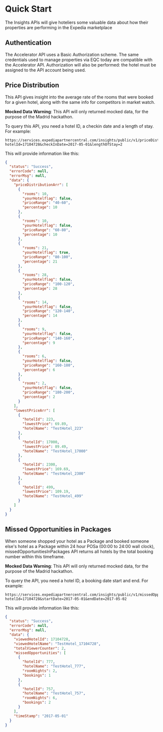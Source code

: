 # Quick Start
The Insights APIs will give hoteliers some valuable data about how their properties are performing in the Expedia marketplace

## Authentication

The Accelerator API uses a Basic Authorization scheme. The same credentials used to manage properties via EQC today are compatible with the Accelerator API. Authorization will also be performed: the hotel must be assigned to the API account being used.

## Price Distribution
This API gives insight into the average rate of the rooms that were booked for a given hotel, along with the same info for competitors in market watch.

**Mocked Data Warning**: This API will only returned mocked data, for the purpose of the Madrid hackathon.

To query this API, you need a hotel ID, a checkin date and a length of stay. For example:
```
https://services.expediapartnercentral.com/insights/public/v1/priceDistribution?hotelId=17104728&checkInDate=2017-05-01&lengthOfStay=2
```

This will provide information like this:
```json
{
  "status": "Success",
  "errorCode": null,
  "errorMsg": null,
  "data": {
    "priceDistributionArr": [
      {
        "rooms": 10,
        "yourHotelflag": false,
        "priceRange": "40-60",
        "percentage": 10
      },
      {
        "rooms": 10,
        "yourHotelflag": false,
        "priceRange": "60-80",
        "percentage": 10
      },
      {
        "rooms": 21,
        "yourHotelflag": true,
        "priceRange": "80-100",
        "percentage": 21
      },
      {
        "rooms": 28,
        "yourHotelflag": false,
        "priceRange": "100-120",
        "percentage": 28
      },
      {
        "rooms": 14,
        "yourHotelflag": false,
        "priceRange": "120-140",
        "percentage": 14
      },
      {
        "rooms": 9,
        "yourHotelflag": false,
        "priceRange": "140-160",
        "percentage": 9
      },
      {
        "rooms": 6,
        "yourHotelflag": false,
        "priceRange": "160-180",
        "percentage": 6
      },
      {
        "rooms": 2,
        "yourHotelflag": false,
        "priceRange": "180-200",
        "percentage": 2
      }
    ],
    "lowestPriceArr": [
      {
        "hotelId": 223,
        "lowestPrice": 69.89,
        "hotelName": "TestHotel_223"
      },
      {
        "hotelId": 17000,
        "lowestPrice": 89.49,
        "hotelName": "TestHotel_17000"
      },
      {
        "hotelId": 2300,
        "lowestPrice": 169.69,
        "hotelName": "TestHotel_2300"
      },
      {
        "hotelId": 499,
        "lowestPrice": 109.19,
        "hotelName": "TestHotel_499"
      }
    ]
  }
}
```

## Missed Opportunities in Packages
When someone shopped your hotel as a Package and booked someone else's hotel as a Package within 24 hour POSa (00:00 to 24:00 wall clock), missedOpportunitiesInPackages API returns all hotels by the total booking number within this timeframe.

**Mocked Data Warning**: This API will only returned mocked data, for the purpose of the Madrid hackathon.

To query the API, you need a hotel ID, a booking date start and end. For example:
```
https://services.expediapartnercentral.com/insights/public/v1/missedOpportunitiesInPackages?hotelId=17104728&startDate=2017-05-01&endDate=2017-05-02
```

This will provide information like this:
```json
{
  "status": "Success",
  "errorCode": null,
  "errorMsg": null,
  "data": {
    "viewedHotelId": 17104728,
    "viewedHotelName": "TestHotel_17104728",
    "totalViewerCounter": 2,
    "missedOpportunities": [
      {
        "hotelId": 777,
        "hotelName": "TestHotel_777",
        "roomNights": 2,
        "bookings": 1
      },
      {
        "hotelId": 757,
        "hotelName": "TestHotel_757",
        "roomNights": 6,
        "bookings": 2
      }
    ],
    "timeStamp": "2017-05-01"
  }
}
```
